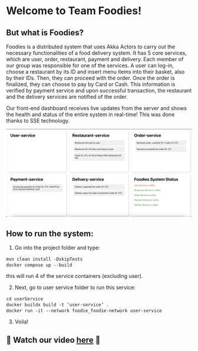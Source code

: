 # Welcome to Team Foodies!

## But what is Foodies?

Foodies is a distributed system that uses Akka Actors to carry out the necessary functionalities of a food delivery system. It has 5 core services, which are user, order, restaurant, payment and delivery. Each member of our group was responsible for one of the services. A user can log-in, choose a restaurant by its ID and insert menu items into their basket, also by their IDs. Then, they can proceed with the order. Once the order is finalized, they can choose to pay by Card or Cash. This information is verified by payment service and upon successful transaction, the restaurant and the delivery services are notified of the order.

Our front-end dashboard receives live updates from the server and shows the health and status of the entire system in real-time! This was done thanks to SSE technology. 

<img src = '/front-end-screenshot.png' alt = "cover" />

## How to run the system:

1. Go into the project folder and type:
```
mvn clean install -DskipTests
docker compose up --build
```
this will run 4 of the service containers (excluding user).

2. Next, go to user service folder to run this service:
```
cd userService
docker buildx build -t ‘user-service’ .
docker run -it --network foodie_foodie-network user-service
```

3. Voila! 


## 🎥 Watch our video [here](https://drive.google.com/file/d/1STfa-P64WnnOVKS1Gz2iPkgbAtfGayyi/view?usp=sharing) 🌟





